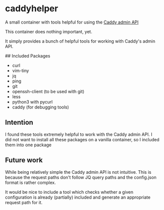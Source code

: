 # caddyhelper 

A small container with tools helpful for using the [Caddy admin API](https://caddyserver.com)

This container does nothing important, yet. 

It simply provides a bunch of helpful tools for working with Caddy's admin API. 

## Included Packages

- curl
- vim-tiny
- jq
- ping
- git
- openssh-client (to be used with git)
- less
- python3 with pycurl
- caddy (for debugging tools)

## Intention

I found these tools extremely helpful to work with the Caddy admin API. I did not want to install all these packages on a vanilla container, so I included them into one package

## Future work 

While being relatively simple the Caddy admin API is not intuitive. This is because the request paths don't follow JQ query paths and the config.json format is rather complex. 

It would be nice to include a tool which checks whether a given configuration is already (partially) included and generate an appropriate request path for it. 
